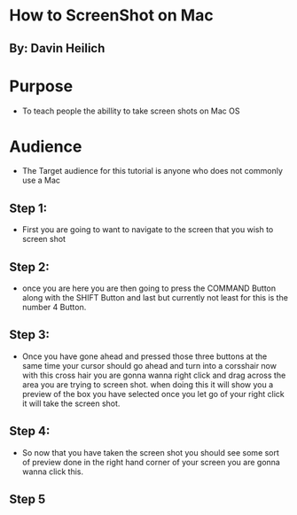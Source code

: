 # How to ScreenShot on Mac
## By: Davin Heilich
# Purpose
- To teach people the abillity to take screen shots on Mac OS
# Audience
- The Target audience for this tutorial is anyone who does not commonly use a Mac 

## Step 1:
- First you are going to want to navigate to the screen that you wish to screen shot

## Step 2: 
- once you are here you are then going to press the COMMAND Button along with the SHIFT Button and last but currently not least for this is the number 4 Button.

## Step 3: 
- Once you have gone ahead and pressed those three buttons at the same time your cursor should go ahead and turn into a corsshair now with this cross hair you are gonna wanna right click and drag across the area you are trying to screen shot. when doing this it will show you a preview of the box you have selected once you let go of your right click it will take the screen shot.

## Step 4:
- So now that you have taken the screen shot you should see some sort of preview done in the right hand corner of your screen you are gonna wanna click this.

## Step 5
